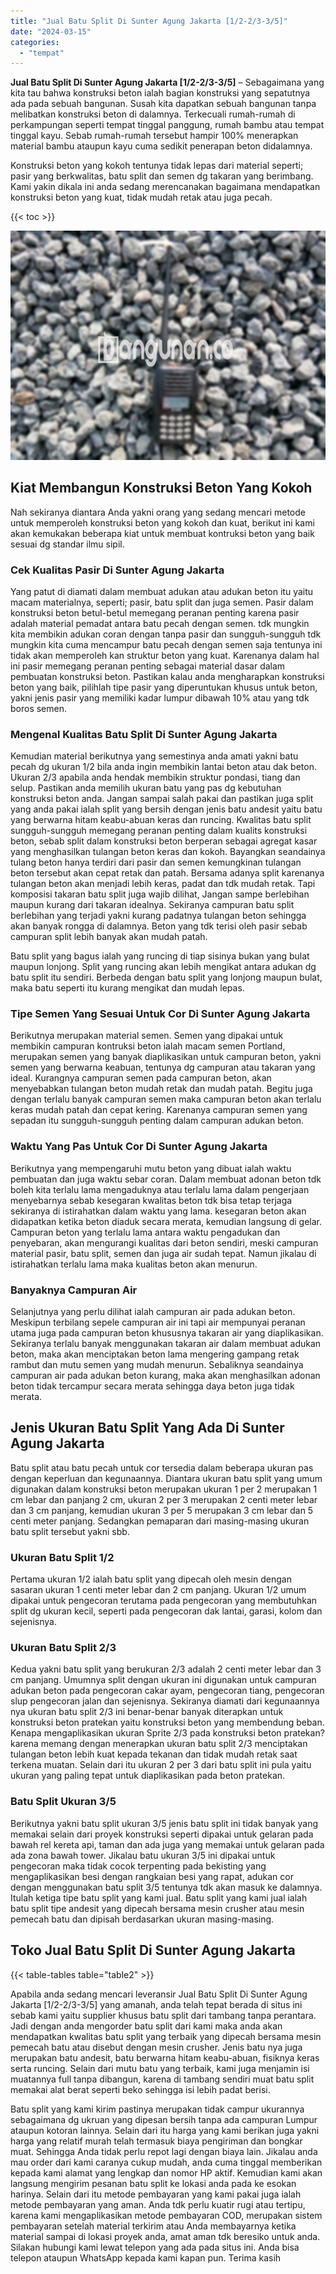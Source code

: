 ```yaml
---
title: "Jual Batu Split Di Sunter Agung Jakarta [1/2-2/3-3/5]"
date: "2024-03-15"
categories: 
  - "tempat"
---
```


**Jual Batu Split Di Sunter Agung Jakarta \[1/2-2/3-3/5\]** – Sebagaimana yang kita tau bahwa konstruksi beton ialah bagian konstruksi yang sepatutnya ada pada sebuah bangunan. Susah kita dapatkan sebuah bangunan tanpa melibatkan konstruksi beton di dalamnya. Terkecuali rumah-rumah di perkampungan seperti tempat tinggal panggung, rumah bambu atau tempat tinggal kayu. Sebab rumah-rumah tersebut hampir 100% menerapkan material bambu ataupun kayu cuma sedikit penerapan beton didalamnya.

Konstruksi beton yang kokoh tentunya tidak lepas dari material seperti; pasir yang berkwalitas, batu split dan semen dg takaran yang berimbang. Kami yakin dikala ini anda sedang merencanakan bagaimana mendapatkan konstruksi beton yang kuat, tidak mudah retak atau juga pecah.

{{< toc >}}

![Jual Batu Split Di Sunter Agung Jakarta [1/2-2/3-3/5]](/images/jual-batu-split-24.png)

## Kiat Membangun Konstruksi Beton Yang Kokoh

Nah sekiranya diantara Anda yakni orang yang sedang mencari metode untuk memperoleh konstruksi beton yang kokoh dan kuat, berikut ini kami akan kemukakan beberapa kiat untuk membuat kontruksi beton yang baik sesuai dg standar ilmu sipil.

### Cek Kualitas Pasir Di Sunter Agung Jakarta

Yang patut di diamati dalam membuat adukan atau adukan beton itu yaitu macam materialnya, seperti; pasir, batu split dan juga semen. Pasir dalam konstruksi beton betul-betul memegang peranan penting karena pasir adalah material pemadat antara batu pecah dengan semen. tdk mungkin kita membikin adukan coran dengan tanpa pasir dan sungguh-sungguh tdk mungkin kita cuma mencampur batu pecah dengan semen saja tentunya ini tidak akan memperoleh kan struktur beton yang kuat. Karenanya dalam hal ini pasir memegang peranan penting sebagai material dasar dalam pembuatan konstruksi beton. Pastikan kalau anda mengharapkan konstruksi beton yang baik, pilihlah tipe pasir yang diperuntukan khusus untuk beton, yakni jenis pasir yang memiliki kadar lumpur dibawah 10% atau yang tdk boros semen.

### Mengenal Kualitas Batu Split Di Sunter Agung Jakarta

Kemudian material berikutnya yang semestinya anda amati yakni batu pecah dg ukuran 1/2 bila anda ingin membikin lantai beton atau dak beton. Ukuran 2/3 apabila anda hendak membikin struktur pondasi, tiang dan selup. Pastikan anda memilih ukuran batu yang pas dg kebutuhan konstruksi beton anda. Jangan sampai salah pakai dan pastikan juga split yang anda pakai ialah split yang bersih dengan jenis batu andesit yaitu batu yang berwarna hitam keabu-abuan keras dan runcing. Kwalitas batu split sungguh-sungguh memegang peranan penting dalam kualits konstruksi beton, sebab split dalam konstruksi beton berperan sebagai agregat kasar yang menghasilkan tulangan beton keras dan kokoh. Bayangkan seandainya tulang beton hanya terdiri dari pasir dan semen kemungkinan tulangan beton tersebut akan cepat retak dan patah. Bersama adanya split karenanya tulangan beton akan menjadi lebih keras, padat dan tdk mudah retak. Tapi komposisi takaran batu split juga wajib dilihat, Jangan sampe berlebihan maupun kurang dari takaran idealnya. Sekiranya campuran batu split berlebihan yang terjadi yakni kurang padatnya tulangan beton sehingga akan banyak rongga di dalamnya. Beton yang tdk terisi oleh pasir sebab campuran split lebih banyak akan mudah patah.

Batu split yang bagus ialah yang runcing di tiap sisinya bukan yang bulat maupun lonjong. Split yang runcing akan lebih mengikat antara adukan dg batu split itu sendiri. Berbeda dengan batu split yang lonjong maupun bulat, maka batu seperti itu kurang mengikat dan mudah lepas.

### Tipe Semen Yang Sesuai Untuk Cor Di Sunter Agung Jakarta

Berikutnya merupakan material semen. Semen yang dipakai untuk membikin campuran kontruksi beton ialah macam semen Portland, merupakan semen yang banyak diaplikasikan untuk campuran beton, yakni semen yang berwarna keabuan, tentunya dg campuran atau takaran yang ideal. Kurangnya campuran semen pada campuran beton, akan menyebabkan tulangan beton mudah retak dan mudah patah. Begitu juga dengan terlalu banyak campuran semen maka campuran beton akan terlalu keras mudah patah dan cepat kering. Karenanya campuran semen yang sepadan itu sungguh-sungguh penting dalam campuran adukan beton.

### Waktu Yang Pas Untuk Cor Di Sunter Agung Jakarta

Berikutnya yang mempengaruhi mutu beton yang dibuat ialah waktu pembuatan dan juga waktu sebar coran. Dalam membuat adonan beton tdk boleh kita terlalu lama mengaduknya atau terlalu lama dalam pengerjaan menyebarnya sebab kesegaran kwalitas beton tdk bisa tetap terjaga sekiranya di istirahatkan dalam waktu yang lama. kesegaran beton akan didapatkan ketika beton diaduk secara merata, kemudian langsung di gelar. Campuran beton yang terlalu lama antara waktu pengadukan dan penyebaran, akan mengurangi kualitas dari beton sendiri, meski campuran material pasir, batu split, semen dan juga air sudah tepat. Namun jikalau di istirahatkan terlalu lama maka kualitas beton akan menurun.

### Banyaknya Campuran Air

Selanjutnya yang perlu dilihat ialah campuran air pada adukan beton. Meskipun terbilang sepele campuran air ini tapi air mempunyai peranan utama juga pada campuran beton khususnya takaran air yang diaplikasikan. Sekiranya terlalu banyak menggunakan takaran air dalam membuat adukan beton, maka akan menciptakan beton lama mengering gampang retak rambut dan mutu semen yang mudah menurun. Sebaliknya seandainya campuran air pada adukan beton kurang, maka akan menghasilkan adonan beton tidak tercampur secara merata sehingga daya beton juga tidak merata.

## Jenis Ukuran Batu Split Yang Ada Di Sunter Agung Jakarta

Batu split atau batu pecah untuk cor tersedia dalam beberapa ukuran pas dengan keperluan dan kegunaannya. Diantara ukuran batu split yang umum digunakan dalam konstruksi beton merupakan ukuran 1 per 2 merupakan 1 cm lebar dan panjang 2 cm, ukuran 2 per 3 merupakan 2 centi meter lebar dan 3 cm panjang, kemudian ukuran 3 per 5 merupakan 3 cm lebar dan 5 centi meter panjang. Sedangkan pemaparan dari masing-masing ukuran batu split tersebut yakni sbb.

### Ukuran Batu Split 1/2

Pertama ukuran 1/2 ialah batu split yang dipecah oleh mesin dengan sasaran ukuran 1 centi meter lebar dan 2 cm panjang. Ukuran 1/2 umum dipakai untuk pengecoran terutama pada pengecoran yang membutuhkan split dg ukuran kecil, seperti pada pengecoran dak lantai, garasi, kolom dan sejenisnya.

### Ukuran Batu Split 2/3

Kedua yakni batu split yang berukuran 2/3 adalah 2 centi meter lebar dan 3 cm panjang. Umumnya split dengan ukuran ini digunakan untuk campuran adukan beton pada pengecoran cakar ayam, pengecoran tiang, pengecoran slup pengecoran jalan dan sejenisnya. Sekiranya diamati dari kegunaannya nya ukuran batu split 2/3 ini benar-benar banyak diterapkan untuk konstruksi beton pratekan yaitu konstruksi beton yang membendung beban. Kenapa mengaplikasikan ukuran Sprite 2/3 pada konstruksi beton pratekan? karena memang dengan menerapkan ukuran batu split 2/3 menciptakan tulangan beton lebih kuat kepada tekanan dan tidak mudah retak saat terkena muatan. Selain dari itu ukuran 2 per 3 dari batu split ini pula yaitu ukuran yang paling tepat untuk diaplikasikan pada beton pratekan.

### Batu Split Ukuran 3/5

Berikutnya yakni batu split ukuran 3/5 jenis batu split ini tidak banyak yang memakai selain dari proyek konstruksi seperti dipakai untuk gelaran pada bawah rel kereta api, taman dan ada juga yang memakai untuk gelaran pada ada zona bawah tower. Jikalau batu ukuran 3/5 ini dipakai untuk pengecoran maka tidak cocok terpenting pada bekisting yang mengaplikasikan besi dengan rangkaian besi yang rapat, adukan cor dengan menggunakan batu split 3/5 tentunya tdk akan masuk ke dalamnya. Itulah ketiga tipe batu split yang kami jual. Batu split yang kami jual ialah batu split tipe andesit yang dipecah bersama mesin crusher atau mesin pemecah batu dan dipisah berdasarkan ukuran masing-masing.

## Toko Jual Batu Split Di Sunter Agung Jakarta

{{< table-tables table="table2" >}}

Apabila anda sedang mencari leveransir Jual Batu Split Di Sunter Agung Jakarta \[1/2-2/3-3/5\] yang amanah, anda telah tepat berada di situs ini sebab kami yaitu supplier khusus batu split dari tambang tanpa perantara. Jadi dengan anda mengorder batu split dari kami maka anda akan mendapatkan kwalitas batu split yang terbaik yang dipecah bersama mesin pemecah batu atau disebut dengan mesin crusher. Jenis batu nya juga merupakan batu andesit, batu berwarna hitam keabu-abuan, fisiknya keras serta runcing. Selain dari mutu batu yang terbaik, kami juga menjamin isi muatannya full tanpa dibangun, karena di tambang sendiri muat batu split memakai alat berat seperti beko sehingga isi lebih padat berisi.

Batu split yang kami kirim pastinya merupakan tidak campur ukurannya sebagaimana dg ukruan yang dipesan bersih tanpa ada campuran Lumpur ataupun kotoran lainnya. Selain dari itu harga yang kami berikan juga yakni harga yang relatif murah telah termasuk biaya pengiriman dan bongkar muat. Sehingga Anda tidak perlu repot lagi dengan biaya lain. Jikalau anda mau order dari kami caranya cukup mudah, anda cuma tinggal memberikan kepada kami alamat yang lengkap dan nomor HP aktif. Kemudian kami akan langsung mengirim pesanan batu split ke lokasi anda pada ke esokan harinya. Selain dari itu metode pembayaran yang kami pakai juga ialah metode pembayaran yang aman. Anda tdk perlu kuatir rugi atau tertipu, karena kami mengaplikasikan metode pembayaran COD, merupakan sistem pembayaran setelah material terkirim atau Anda membayarnya ketika material sampai di lokasi proyek anda, amat aman tdk beresiko untuk anda. Silakan hubungi kami lewat telepon yang ada pada situs ini. Anda bisa telepon ataupun WhatsApp kepada kami kapan pun. Terima kasih
